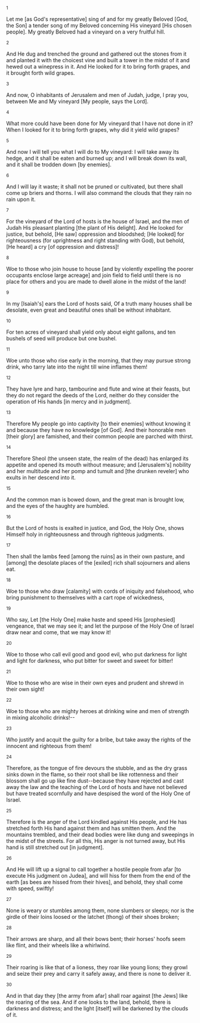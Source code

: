 <sup>1</sup> 

Let me [as God's representative] sing of and for my greatly Beloved [God, the Son] a tender song of my Beloved concerning His vineyard [His chosen people]. My greatly Beloved had a vineyard on a very fruitful hill. 

<sup>2</sup> 

And He dug and trenched the ground and gathered out the stones from it and planted it with the choicest vine and built a tower in the midst of it and hewed out a winepress in it. And He looked for it to bring forth grapes, and it brought forth wild grapes. 

<sup>3</sup> 

And now, O inhabitants of Jerusalem and men of Judah, judge, I pray you, between Me and My vineyard [My people, says the Lord]. 

<sup>4</sup> 

What more could have been done for My vineyard that I have not done in it? When I looked for it to bring forth grapes, why did it yield wild grapes? 

<sup>5</sup> 

And now I will tell you what I will do to My vineyard: I will take away its hedge, and it shall be eaten and burned up; and I will break down its wall, and it shall be trodden down [by enemies]. 

<sup>6</sup> 

And I will lay it waste; it shall not be pruned or cultivated, but there shall come up briers and thorns. I will also command the clouds that they rain no rain upon it. 

<sup>7</sup> 

For the vineyard of the Lord of hosts is the house of Israel, and the men of Judah His pleasant planting [the plant of His delight]. And He looked for justice, but behold, [He saw] oppression and bloodshed; [He looked] for righteousness (for uprightness and right standing with God), but behold, [He heard] a cry [of oppression and distress]! 

<sup>8</sup> 

Woe to those who join house to house [and by violently expelling the poorer occupants enclose large acreage] and join field to field until there is no place for others and you are made to dwell alone in the midst of the land! 

<sup>9</sup> 

In my [Isaiah's] ears the Lord of hosts said, Of a truth many houses shall be desolate, even great and beautiful ones shall be without inhabitant. 

<sup>10</sup> 

For ten acres of vineyard shall yield only about eight gallons, and ten bushels of seed will produce but one bushel. 

<sup>11</sup> 

Woe unto those who rise early in the morning, that they may pursue strong drink, who tarry late into the night till wine inflames them! 

<sup>12</sup> 

They have lyre and harp, tambourine and flute and wine at their feasts, but they do not regard the deeds of the Lord, neither do they consider the operation of His hands [in mercy and in judgment]. 

<sup>13</sup> 

Therefore My people go into captivity [to their enemies] without knowing it and because they have no knowledge [of God]. And their honorable men [their glory] are famished, and their common people are parched with thirst. 

<sup>14</sup> 

Therefore Sheol (the unseen state, the realm of the dead) has enlarged its appetite and opened its mouth without measure; and [Jerusalem's] nobility and her multitude and her pomp and tumult and [the drunken reveler] who exults in her descend into it. 

<sup>15</sup> 

And the common man is bowed down, and the great man is brought low, and the eyes of the haughty are humbled. 

<sup>16</sup> 

But the Lord of hosts is exalted in justice, and God, the Holy One, shows Himself holy in righteousness and through righteous judgments. 

<sup>17</sup> 

Then shall the lambs feed [among the ruins] as in their own pasture, and [among] the desolate places of the [exiled] rich shall sojourners and aliens eat. 

<sup>18</sup> 

Woe to those who draw [calamity] with cords of iniquity and falsehood, who bring punishment to themselves with a cart rope of wickedness, 

<sup>19</sup> 

Who say, Let [the Holy One] make haste and speed His [prophesied] vengeance, that we may see it; and let the purpose of the Holy One of Israel draw near and come, that we may know it! 

<sup>20</sup> 

Woe to those who call evil good and good evil, who put darkness for light and light for darkness, who put bitter for sweet and sweet for bitter! 

<sup>21</sup> 

Woe to those who are wise in their own eyes and prudent and shrewd in their own sight! 

<sup>22</sup> 

Woe to those who are mighty heroes at drinking wine and men of strength in mixing alcoholic drinks!-- 

<sup>23</sup> 

Who justify and acquit the guilty for a bribe, but take away the rights of the innocent and righteous from them! 

<sup>24</sup> 

Therefore, as the tongue of fire devours the stubble, and as the dry grass sinks down in the flame, so their root shall be like rottenness and their blossom shall go up like fine dust--because they have rejected and cast away the law and the teaching of the Lord of hosts and have not believed but have treated scornfully and have despised the word of the Holy One of Israel. 

<sup>25</sup> 

Therefore is the anger of the Lord kindled against His people, and He has stretched forth His hand against them and has smitten them. And the mountains trembled, and their dead bodies were like dung and sweepings in the midst of the streets. For all this, His anger is not turned away, but His hand is still stretched out [in judgment]. 

<sup>26</sup> 

And He will lift up a signal to call together a hostile people from afar [to execute His judgment on Judea], and will hiss for them from the end of the earth [as bees are hissed from their hives], and behold, they shall come with speed, swiftly! 

<sup>27</sup> 

None is weary or stumbles among them, none slumbers or sleeps; nor is the girdle of their loins loosed or the latchet (thong) of their shoes broken; 

<sup>28</sup> 

Their arrows are sharp, and all their bows bent; their horses' hoofs seem like flint, and their wheels like a whirlwind. 

<sup>29</sup> 

Their roaring is like that of a lioness, they roar like young lions; they growl and seize their prey and carry it safely away, and there is none to deliver it. 

<sup>30</sup> 

And in that day they [the army from afar] shall roar against [the Jews] like the roaring of the sea. And if one looks to the land, behold, there is darkness and distress; and the light [itself] will be darkened by the clouds of it.